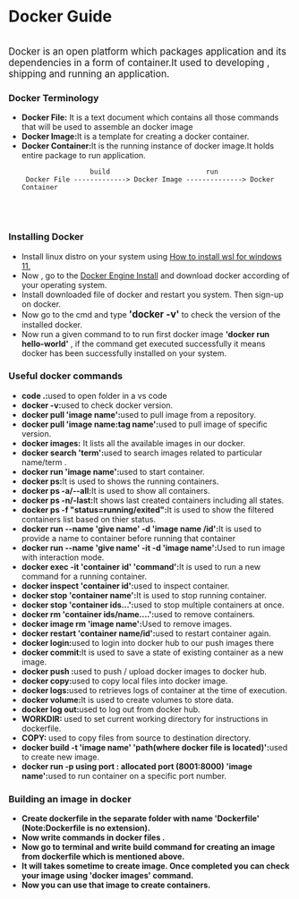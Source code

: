 <h1>Docker Guide</h1>
<br>
<big>Docker is an open platform which packages application and its dependencies in a form of container.It used to developing , shipping and running an application.</big>

<h3> Docker Terminology </h3>
<ul>
    <li> <b> Docker File:</b> It is a text document which contains all those commands that will be used to assemble an docker image </li>
    <li><b>Docker Image:</b>It is a  template for creating a docker container.</li>
    <li><b>Docker Container:</b>It is the running instance of docker image.It holds entire package  to run application.</li>

                     build                        run
     Docker File -------------> Docker Image --------------> Docker Container 
</ul>

<br>
<br>
<h3>Installing Docker </h3>

<ul>
    <li>Install linux distro on your system  using <a href="https://youtu.be/eId6K8d0v6o?si=xdaBT47iu2rQYK4d">How to install wsl for windows 11.</a></li>
    <li>Now , go to the   <a href="https://docs.docker.com/engine/install/">Docker Engine  Install</a> and download docker according  of your operating system. </li>
    <li>Install  downloaded file of docker and restart you system. Then sign-up on docker.</li>
    <li>Now go to the cmd and type <big><b>'docker -v'</b></big> to check the version of the installed docker.</li>
    <li>Now run a given command to to run first docker image  <b>'docker run hello-world'</b>  , if the command get executed successfully it means docker has been successfully installed on your system.</li>
</ul>



<h3>Useful docker commands</h3>
<ul><li><b>code .:</b>used to open folder in a vs code</li>
    <li><b>docker -v:</b>used to check docker version.</li>
    <li><b>docker pull 'image name':</b>used to pull image from a repository.</li>
    <li><b>docker pull 'image name:tag name':</b>used to pull image  of specific version.</li>
    <li><b>docker images:</b> It lists all the available  images in our docker. </li>
    <li><b>docker search 'term':</b>used to search images related to particular name/term .</li>
    <li><b>docker run  'image name':</b>used to start container.</li>
    <li><b>docker ps:</b>It is used to shows the running containers.</li>
    <li><b>docker ps -a/--all:</b>It is used to show all containers.</li>
    <li><b>docker ps -n/-last:</b>It shows last created containers including all states.</li>
    <li><b>docker ps -f "status=running/exited":</b>It is used to show the filtered containers list based on thier status.</li>
    <li><b>docker run --name 'give name' -d 'image name /id':</b>It is used to provide a name to  container before running that  container   </li>
    <li><b>docker run --name 'give name' -it  -d 'image name':</b>Used to run image with interaction mode.</li>
    <li><b>docker exec -it 'container id' 'command':</b>It is used to run a new command for a running container.</li>
    <li><b>docker inspect 'container id':</b>used to inspect container.</li>
    <li><b>docker stop 'container name':</b>It is used to stop running container.</li>
    <li><b>docker stop 'container ids...':</b>used to stop multiple containers at once. </li>
    <li><b>docker rm 'container ids/name....':</b>used to remove containers.</li>
    <li><b>docker image rm 'image name':</b>Used to remove images.</li>
    <li><b>docker restart 'container name/id':</b>used to restart container again.</li>
    <li><b>docker login:</b>used to login into docker hub to our  push images there</li>
    <li><b>docker commit:</b>It is used to save a state of existing container as a new image.</li>
    <li><b>docker push :</b>used to push / upload docker images to docker hub.</li>
    <li><b>docker copy:</b>used to copy local files into docker image.</li>
    <li><b>docker logs:</b>used to retrieves logs of container at the time of execution.</li>
    <li><b>docker volume:</b>It is used to create  volumes to store data.</li>
    <li><b>docker log out:</b>used to log out from docker hub.</li>
    <li><b>WORKDIR: </b>used to set current  working directory for instructions in dockerfile.</li>
    <li><b>COPY: </b>used to copy files from source to destination directory.</li>
    <li><b>docker build -t 'image name' 'path(where docker file is located)':</b>used to create new image.</li>
    <li><b>docker run -p using port : allocated port (8001:8000) 'image name':</b>used to run container on a specific port number.</li>

</ul>



<h3>Building an image in docker</h3>
<ul>
    <li><b>Create dockerfile in the separate folder  with name 'Dockerfile' (Note:Dockerfile is no extension).</b></li>
    <li><b>Now write commands in docker files .</b></li>
    <li><b>Now go to terminal and write build command for creating an image from dockerfile which is mentioned above. </b></li>
    <li><b>It will takes sometime to create image. Once completed you can check your image using 'docker images' command. </b></li>
    <li><b>Now you can use that image to create containers.</b></li>
</ul>
